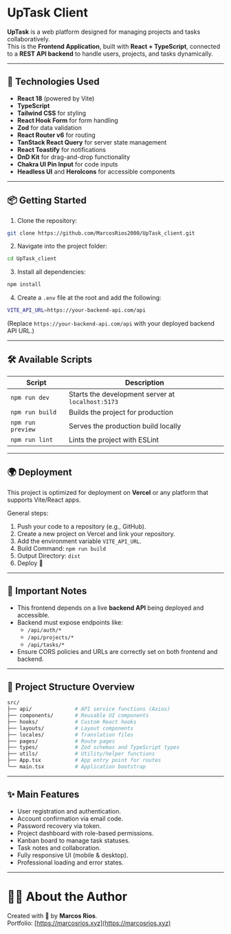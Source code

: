 # UpTask Client

**UpTask** is a web platform designed for managing projects and tasks collaboratively.  
This is the **Frontend Application**, built with **React + TypeScript**, connected to a **REST API backend** to handle users, projects, and tasks dynamically.

---

## 🚀 Technologies Used

- **React 18** (powered by Vite)
- **TypeScript**
- **Tailwind CSS** for styling
- **React Hook Form** for form handling
- **Zod** for data validation
- **React Router v6** for routing
- **TanStack React Query** for server state management
- **React Toastify** for notifications
- **DnD Kit** for drag-and-drop functionality
- **Chakra UI Pin Input** for code inputs
- **Headless UI** and **HeroIcons** for accessible components

---

## 📦 Getting Started

1. Clone the repository:

```bash
git clone https://github.com/MarcosRios2000/UpTask_client.git
```

2. Navigate into the project folder:

```bash
cd UpTask_client
```

3. Install all dependencies:

```bash
npm install
```

4. Create a `.env` file at the root and add the following:

```bash
VITE_API_URL=https://your-backend-api.com/api
```

(Replace `https://your-backend-api.com/api` with your deployed backend API URL.)

---

## 🛠 Available Scripts

| Script             | Description                                       |
|--------------------|---------------------------------------------------|
| `npm run dev`       | Starts the development server at `localhost:5173` |
| `npm run build`     | Builds the project for production                 |
| `npm run preview`   | Serves the production build locally               |
| `npm run lint`      | Lints the project with ESLint                     |

---

## 🌍 Deployment

This project is optimized for deployment on **Vercel** or any platform that supports Vite/React apps.

General steps:

1. Push your code to a repository (e.g., GitHub).
2. Create a new project on Vercel and link your repository.
3. Add the environment variable `VITE_API_URL`.
4. Build Command: `npm run build`
5. Output Directory: `dist`
6. Deploy 🚀

---

## 🔐 Important Notes

- This frontend depends on a live **backend API** being deployed and accessible.
- Backend must expose endpoints like:
  - `/api/auth/*`
  - `/api/projects/*`
  - `/api/tasks/*`
- Ensure CORS policies and URLs are correctly set on both frontend and backend.

---

## 📂 Project Structure Overview

```bash
src/
├── api/              # API service functions (Axios)
├── components/       # Reusable UI components
├── hooks/            # Custom React hooks
├── layouts/          # Layout components
├── locales/          # Translation files
├── pages/            # Route pages
├── types/            # Zod schemas and TypeScript types
├── utils/            # Utility/helper functions
├── App.tsx           # App entry point for routes
└── main.tsx          # Application bootstrap
```

---

## ✨ Main Features

- User registration and authentication.
- Account confirmation via email code.
- Password recovery via token.
- Project dashboard with role-based permissions.
- Kanban board to manage task statuses.
- Task notes and collaboration.
- Fully responsive UI (mobile & desktop).
- Professional loading and error states.

---

# 👨‍💻 About the Author

Created with 💜 by **Marcos Rios**.  
Portfolio: [https://marcosrios.xyz](https://marcosrios.xyz)
